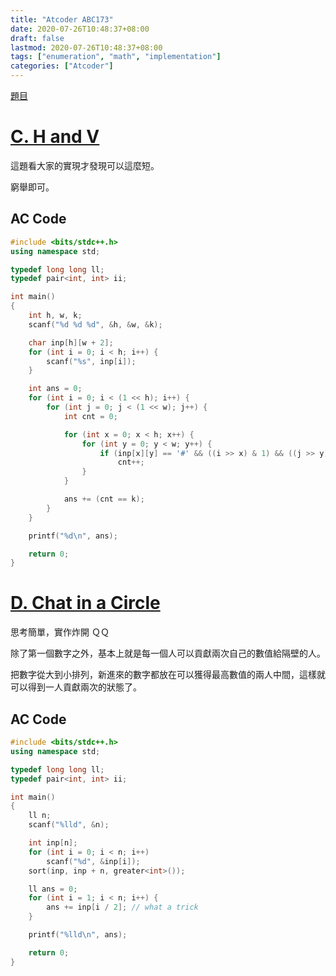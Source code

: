 ```yaml
---
title: "Atcoder ABC173"
date: 2020-07-26T10:48:37+08:00
draft: false
lastmod: 2020-07-26T10:48:37+08:00
tags: ["enumeration", "math", "implementation"]
categories: ["Atcoder"]
---
```


[題目](https://atcoder.jp/contests/abc173/tasks)

<!--more-->

# [C. H and V](https://atcoder.jp/contests/abc173/tasks/abc173_c)

這題看大家的實現才發現可以這麼短。

窮舉即可。

## AC Code

```c++
#include <bits/stdc++.h>
using namespace std;

typedef long long ll;
typedef pair<int, int> ii;

int main()
{
    int h, w, k;
    scanf("%d %d %d", &h, &w, &k);

    char inp[h][w + 2];
    for (int i = 0; i < h; i++) {
        scanf("%s", inp[i]);
    }

    int ans = 0;
    for (int i = 0; i < (1 << h); i++) {
        for (int j = 0; j < (1 << w); j++) {
            int cnt = 0;

            for (int x = 0; x < h; x++) {
                for (int y = 0; y < w; y++) {
                    if (inp[x][y] == '#' && ((i >> x) & 1) && ((j >> y) & 1)) // wow
                        cnt++;
                }
            }

            ans += (cnt == k);
        }
    }

    printf("%d\n", ans);

    return 0;
}

```


# [D. Chat in a Circle](https://atcoder.jp/contests/abc173/tasks/abc173_d)

思考簡單，實作炸開 ＱＱ

除了第一個數字之外，基本上就是每一個人可以貢獻兩次自己的數值給隔壁的人。

把數字從大到小排列，新進來的數字都放在可以獲得最高數值的兩人中間，這樣就可以得到一人貢獻兩次的狀態了。

## AC Code

```c++
#include <bits/stdc++.h>
using namespace std;

typedef long long ll;
typedef pair<int, int> ii;

int main()
{
    ll n;
    scanf("%lld", &n);

    int inp[n];
    for (int i = 0; i < n; i++)
        scanf("%d", &inp[i]);
    sort(inp, inp + n, greater<int>());

    ll ans = 0;
    for (int i = 1; i < n; i++) {
        ans += inp[i / 2]; // what a trick
    }

    printf("%lld\n", ans);

    return 0;
}

```

